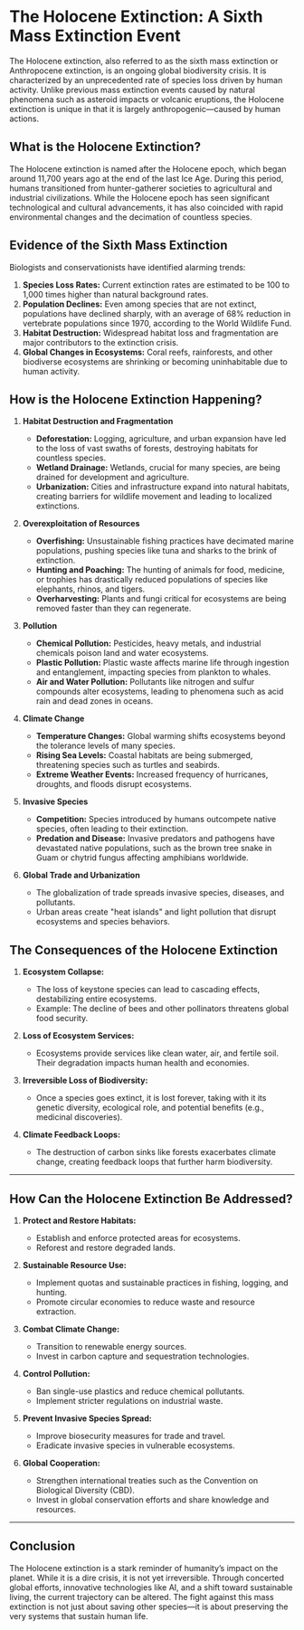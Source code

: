 # The Holocene Extinction: A Sixth Mass Extinction Event  

The Holocene extinction, also referred to as the sixth mass extinction or Anthropocene extinction, is an ongoing global biodiversity crisis. It is characterized by an unprecedented rate of species loss driven by human activity. Unlike previous mass extinction events caused by natural phenomena such as asteroid impacts or volcanic eruptions, the Holocene extinction is unique in that it is largely anthropogenic—caused by human actions.  

## **What is the Holocene Extinction?**

The Holocene extinction is named after the Holocene epoch, which began around 11,700 years ago at the end of the last Ice Age. During this period, humans transitioned from hunter-gatherer societies to agricultural and industrial civilizations. While the Holocene epoch has seen significant technological and cultural advancements, it has also coincided with rapid environmental changes and the decimation of countless species.  

## **Evidence of the Sixth Mass Extinction**

Biologists and conservationists have identified alarming trends:  
1. **Species Loss Rates:** Current extinction rates are estimated to be 100 to 1,000 times higher than natural background rates.  
2. **Population Declines:** Even among species that are not extinct, populations have declined sharply, with an average of 68% reduction in vertebrate populations since 1970, according to the World Wildlife Fund.  
3. **Habitat Destruction:** Widespread habitat loss and fragmentation are major contributors to the extinction crisis.  
4. **Global Changes in Ecosystems:** Coral reefs, rainforests, and other biodiverse ecosystems are shrinking or becoming uninhabitable due to human activity.  

## **How is the Holocene Extinction Happening?**

1. **Habitat Destruction and Fragmentation**  
   - **Deforestation:** Logging, agriculture, and urban expansion have led to the loss of vast swaths of forests, destroying habitats for countless species.  
   - **Wetland Drainage:** Wetlands, crucial for many species, are being drained for development and agriculture.  
   - **Urbanization:** Cities and infrastructure expand into natural habitats, creating barriers for wildlife movement and leading to localized extinctions.  

2. **Overexploitation of Resources**  
   - **Overfishing:** Unsustainable fishing practices have decimated marine populations, pushing species like tuna and sharks to the brink of extinction.  
   - **Hunting and Poaching:** The hunting of animals for food, medicine, or trophies has drastically reduced populations of species like elephants, rhinos, and tigers.  
   - **Overharvesting:** Plants and fungi critical for ecosystems are being removed faster than they can regenerate.  

3. **Pollution**  
   - **Chemical Pollution:** Pesticides, heavy metals, and industrial chemicals poison land and water ecosystems.  
   - **Plastic Pollution:** Plastic waste affects marine life through ingestion and entanglement, impacting species from plankton to whales.  
   - **Air and Water Pollution:** Pollutants like nitrogen and sulfur compounds alter ecosystems, leading to phenomena such as acid rain and dead zones in oceans.  

4. **Climate Change**  
   - **Temperature Changes:** Global warming shifts ecosystems beyond the tolerance levels of many species.  
   - **Rising Sea Levels:** Coastal habitats are being submerged, threatening species such as turtles and seabirds.  
   - **Extreme Weather Events:** Increased frequency of hurricanes, droughts, and floods disrupt ecosystems.  

5. **Invasive Species**  
   - **Competition:** Species introduced by humans outcompete native species, often leading to their extinction.  
   - **Predation and Disease:** Invasive predators and pathogens have devastated native populations, such as the brown tree snake in Guam or chytrid fungus affecting amphibians worldwide.  

6. **Global Trade and Urbanization**  
   - The globalization of trade spreads invasive species, diseases, and pollutants.  
   - Urban areas create "heat islands" and light pollution that disrupt ecosystems and species behaviors.  

## **The Consequences of the Holocene Extinction**

1. **Ecosystem Collapse:**  
   - The loss of keystone species can lead to cascading effects, destabilizing entire ecosystems.  
   - Example: The decline of bees and other pollinators threatens global food security.  

2. **Loss of Ecosystem Services:**  
   - Ecosystems provide services like clean water, air, and fertile soil. Their degradation impacts human health and economies.  

3. **Irreversible Loss of Biodiversity:**  
   - Once a species goes extinct, it is lost forever, taking with it its genetic diversity, ecological role, and potential benefits (e.g., medicinal discoveries).  

4. **Climate Feedback Loops:**  
   - The destruction of carbon sinks like forests exacerbates climate change, creating feedback loops that further harm biodiversity.  

---

## How Can the Holocene Extinction Be Addressed?

1. **Protect and Restore Habitats:**  
   - Establish and enforce protected areas for ecosystems.  
   - Reforest and restore degraded lands.  

2. **Sustainable Resource Use:**  
   - Implement quotas and sustainable practices in fishing, logging, and hunting.  
   - Promote circular economies to reduce waste and resource extraction.  

3. **Combat Climate Change:**  
   - Transition to renewable energy sources.  
   - Invest in carbon capture and sequestration technologies.  

4. **Control Pollution:**  
   - Ban single-use plastics and reduce chemical pollutants.  
   - Implement stricter regulations on industrial waste.  

5. **Prevent Invasive Species Spread:**  
   - Improve biosecurity measures for trade and travel.  
   - Eradicate invasive species in vulnerable ecosystems.  

6. **Global Cooperation:**  
   - Strengthen international treaties such as the Convention on Biological Diversity (CBD).  
   - Invest in global conservation efforts and share knowledge and resources.  

---

## Conclusion  

The Holocene extinction is a stark reminder of humanity’s impact on the planet. While it is a dire crisis, it is not yet irreversible. Through concerted global efforts, innovative technologies like AI, and a shift toward sustainable living, the current trajectory can be altered. The fight against this mass extinction is not just about saving other species—it is about preserving the very systems that sustain human life.
